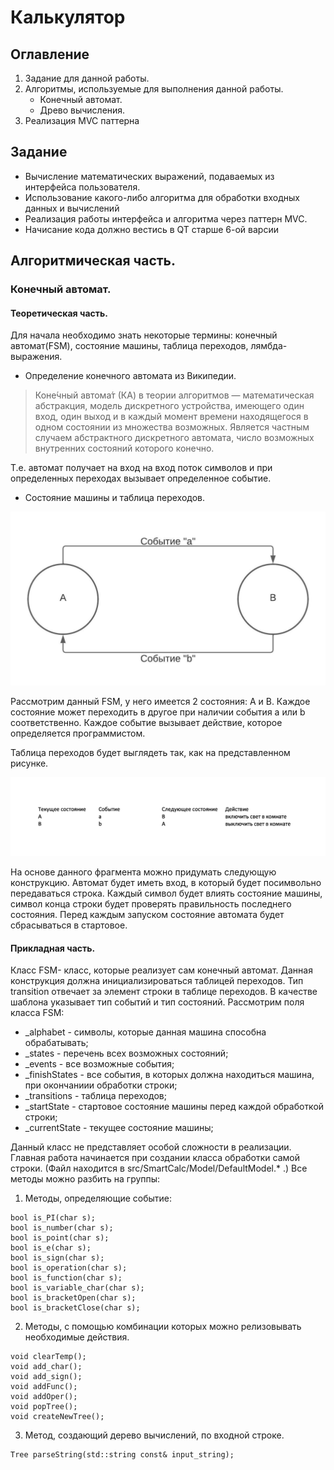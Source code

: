 # Калькулятор

## Оглавление
1.   Задание для данной работы.
2.   Алгоритмы, используемые для выполнения данной работы.
     * Конечный автомат.
     * Древо вычисления.
3. Реализация MVC паттерна

##  Задание
* Вычисление математических выражений, подаваемых из интерфейса пользователя.
* Использование какого-либо алгоритма для обработки входных данных и вычислений
* Реализация работы интерфейса и алгоритма через паттерн MVC.
* Начисание кода должно вестись в QT старше 6-ой варсии

## Алгоритмическая часть.

### Конечный автомат.
#### Теоретическая часть.
Для начала необходимо знать некоторые термины:  конечный автомат(FSM), состояние машины, таблица переходов, лямбда-выражения.
* Определение конечного автомата из Википедии.
> Коне́чный автома́т (КА) в теории алгоритмов — математическая абстракция, модель дискретного устройства, имеющего один вход, один выход и в каждый момент времени находящегося в одном состоянии из множества возможных. Является частным случаем абстрактного дискретного автомата, число возможных внутренних состояний которого конечно.

Т.е. автомат получает на вход на вход поток символов и при определенных переходах вызывает определенное событие.

*  Состояние машины и таблица переходов.

![](materials/defaultModelFsm.jpeg)

Рассмотрим данный FSM, у него имеется 2 состояния: A и B. Каждое состояние может переходить в другое при наличии события a или b соответственно. Каждое событие вызывает действие, которое определяется программистом.

Таблица переходов будет выглядеть так, как на представленном рисунке.

![](materials/table1.jpg)

На основе данного фрагмента можно придумать следующую конструкцию. Автомат будет иметь вход, в который будет посимвольно передаваться строка. Каждый символ будет влиять состояние машины, символ конца строки будет проверять правильность  последнего  состояния. Перед каждым запуском состояние автомата будет сбрасываться в стартовое.

#### Прикладная часть.
Класс FSM- класс, которые реализует сам конечный автомат. Данная конструкция должна инициализироваться таблицей переходов.
Тип transition отвечает за элемент строки в таблице переходов. В качестве шаблона указывает тип событий и тип состояний.
Рассмотрим поля класса FSM:
* _alphabet - символы, которые данная машина способна обрабатывать;
* _states - перечень всех возможных состояний;
* _events - все возможные события;
* _finishStates - все события, в которых должна находиться машина, при окончаниии обработки строки;
* _transitions - таблица переходов;
* _startState - стартовое состояние машины перед каждой обработкой строки;
* _currentState - текущее состояние машины;

Данный класс не представляет особой сложности в реализации. Главная работа начинается при создании класса обработки самой строки. (Файл находится в src/SmartCalc/Model/DefaultModel.* .)
Все методы можно разбить на группы:
1. Методы, определяющие событие:
```
bool is_PI(char s);
bool is_number(char s);
bool is_point(char s);
bool is_e(char s);
bool is_sign(char s);
bool is_operation(char s);
bool is_function(char s);
bool is_variable_char(char s);
bool is_bracketOpen(char s);
bool is_bracketClose(char s);
```
2. Методы, с помощью комбинации которых можно релизовывать необходимые действия.
```
void clearTemp();
void add_char();
void add_sign();
void addFunc();
void addOper();
void popTree();
void createNewTree();
```
3. Метод, создающий дерево вычислений, по входной строке.
```
Tree parseString(std::string const& input_string);
```